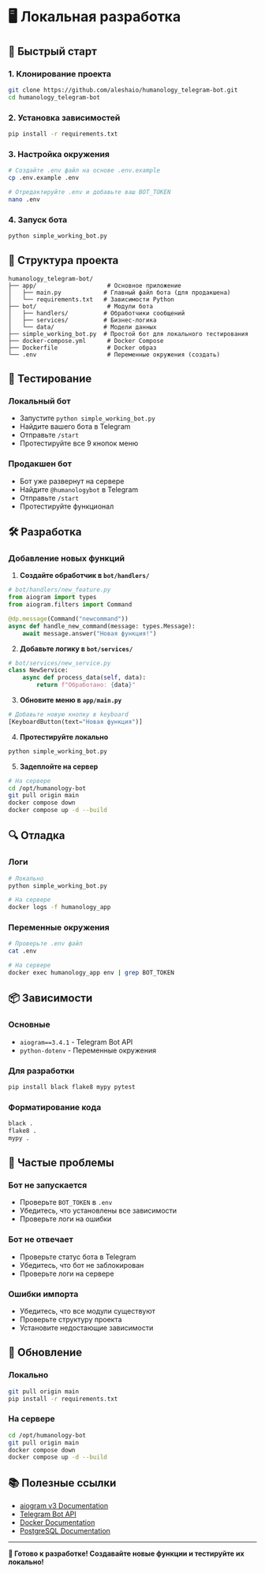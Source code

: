 # 🖥️ Локальная разработка

## 🚀 Быстрый старт

### 1. Клонирование проекта
```bash
git clone https://github.com/aleshaio/humanology_telegram-bot.git
cd humanology_telegram-bot
```

### 2. Установка зависимостей
```bash
pip install -r requirements.txt
```

### 3. Настройка окружения
```bash
# Создайте .env файл на основе .env.example
cp .env.example .env

# Отредактируйте .env и добавьте ваш BOT_TOKEN
nano .env
```

### 4. Запуск бота
```bash
python simple_working_bot.py
```

## 🔧 Структура проекта

```
humanology_telegram-bot/
├── app/                    # Основное приложение
│   ├── main.py            # Главный файл бота (для продакшена)
│   └── requirements.txt   # Зависимости Python
├── bot/                    # Модули бота
│   ├── handlers/          # Обработчики сообщений
│   ├── services/          # Бизнес-логика
│   └── data/              # Модели данных
├── simple_working_bot.py  # Простой бот для локального тестирования
├── docker-compose.yml      # Docker Compose
├── Dockerfile              # Docker образ
└── .env                    # Переменные окружения (создать)
```

## 📱 Тестирование

### Локальный бот
- Запустите `python simple_working_bot.py`
- Найдите вашего бота в Telegram
- Отправьте `/start`
- Протестируйте все 9 кнопок меню

### Продакшен бот
- Бот уже развернут на сервере
- Найдите `@humanologybot` в Telegram
- Отправьте `/start`
- Протестируйте функционал

## 🛠️ Разработка

### Добавление новых функций

1. **Создайте обработчик в `bot/handlers/`**
```python
# bot/handlers/new_feature.py
from aiogram import types
from aiogram.filters import Command

@dp.message(Command("newcommand"))
async def handle_new_command(message: types.Message):
    await message.answer("Новая функция!")
```

2. **Добавьте логику в `bot/services/`**
```python
# bot/services/new_service.py
class NewService:
    async def process_data(self, data):
        return f"Обработано: {data}"
```

3. **Обновите меню в `app/main.py`**
```python
# Добавьте новую кнопку в keyboard
[KeyboardButton(text="Новая функция")]
```

4. **Протестируйте локально**
```bash
python simple_working_bot.py
```

5. **Задеплойте на сервер**
```bash
# На сервере
cd /opt/humanology-bot
git pull origin main
docker compose down
docker compose up -d --build
```

## 🔍 Отладка

### Логи
```bash
# Локально
python simple_working_bot.py

# На сервере
docker logs -f humanology_app
```

### Переменные окружения
```bash
# Проверьте .env файл
cat .env

# На сервере
docker exec humanology_app env | grep BOT_TOKEN
```

## 📦 Зависимости

### Основные
- `aiogram==3.4.1` - Telegram Bot API
- `python-dotenv` - Переменные окружения

### Для разработки
```bash
pip install black flake8 mypy pytest
```

### Форматирование кода
```bash
black .
flake8 .
mypy .
```

## 🚨 Частые проблемы

### Бот не запускается
- Проверьте `BOT_TOKEN` в `.env`
- Убедитесь, что установлены все зависимости
- Проверьте логи на ошибки

### Бот не отвечает
- Проверьте статус бота в Telegram
- Убедитесь, что бот не заблокирован
- Проверьте логи на сервере

### Ошибки импорта
- Убедитесь, что все модули существуют
- Проверьте структуру проекта
- Установите недостающие зависимости

## 🔄 Обновление

### Локально
```bash
git pull origin main
pip install -r requirements.txt
```

### На сервере
```bash
cd /opt/humanology-bot
git pull origin main
docker compose down
docker compose up -d --build
```

## 📚 Полезные ссылки

- [aiogram v3 Documentation](https://docs.aiogram.dev/)
- [Telegram Bot API](https://core.telegram.org/bots/api)
- [Docker Documentation](https://docs.docker.com/)
- [PostgreSQL Documentation](https://www.postgresql.org/docs/)

---

**🎯 Готово к разработке! Создавайте новые функции и тестируйте их локально!**
